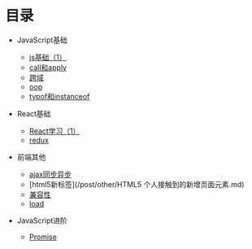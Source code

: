 # 目录

* JavaScript基础
  * [js基础（1）](/post/JavaScript/javascript.md)
  * [call和apply](/post/JavaScript/JavaScript中call和apply的理解.md)
  * [跨域](/post/JavaScript/JavaScript跨域.md)
  * [oop](/post/JavaScript/JavaScript面向对象.md)
  * [typof和instanceof](/post/JavaScript/JavaScript中typeof与instanceof的区别.md)

* React基础
  * [React学习（1）](/post/BasicReact/react1.md)
  * [redux](/post/BasicReact/redux.md)

* 前端其他
  * [ajax同步异步](/post/other/AJAX同步与异步请求.md)
  * [html5新标签](/post/other/HTML5 个人接触到的新增页面元素.md)
  * [兼容性](/post/other/一些兼容性问题.md)
  * [load](/post/other/关于页面加载,seo,post,get.md)

* JavaScript进阶
  * [Promise](Promise.md)
